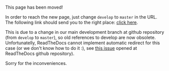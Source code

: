 This page has been moved!

In order to reach the new page, just change `develop` to `master` in the URL. The following link
should send you to the right place: [click here](http://fiware-orion.readthedocs.io/en/master/user/ngsiv2_implementation_notes/index.html).

This is due to a change in our main development branch at github repository (from `develop` to `master`), so
old references to develop are now obsolete. Unfortunatelly, ReadTheDocs cannot implement automatic redirect
for this case (or we don't know how to do it :), see [this issue](https://github.com/rtfd/readthedocs.org/issues/2444)
opened at ReadTheDocs github repository).

Sorry for the inconveniences.
